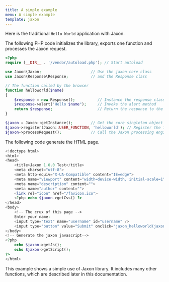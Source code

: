 ```yaml
---
title: A simple example
menu: A simple example
template: jaxon
---
```


Here is the traditional `Hello World` application with Jaxon.

The following PHP code initializes the library, exports one function and processes the Jaxon request.
```php
<?php 
require (__DIR__ . '/vendor/autoload.php'); // Start autoload 

use Jaxon\Jaxon;                      // Use the jaxon core class
use Jaxon\Response\Response;          // and the Response class

// The function called by the browser
function helloworld($name) 
{ 
    $response = new Response();          // Instance the response class 
    $response->alert("Hello $name");     // Invoke the alert method
    return $response;                    // Return the response to the browser
}  

$jaxon = Jaxon::getInstance();        // Get the core singleton object   
$jaxon->register(Jaxon::USER_FUNCTION, 'helloworld'); // Register the function with Jaxon 
$jaxon->processRequest();             // Call the Jaxon processing engine  
```

The following code generate the HTML page.
```php
<!doctype html>
<html>
<head>
    <title>Jaxon 1.0.0 Test</title>
    <meta charset="utf-8">
    <meta http-equiv="X-UA-Compatible" content="IE=edge">
    <meta name="viewport" content="width=device-width, initial-scale=1">
    <meta name="description" content="">
    <meta name="author" content="">
    <link rel="icon" href="/favicon.ico">
    <?php echo $jaxon->getCss() ?>    
</head>
<body>
    <!-- The crux of this page -->
    Enter your name:
    <input type="text" name="username" id="username" />
    <input type="button" value="Submit" onclick="jaxon_helloworld(jaxon.$('username').value);return false;" />
</body>
<!-- Generate the jaxon javascript-->
<?php
    echo $jaxon->getJs();
    echo $jaxon->getScript();
?>    
</html>
```

This example shows a simple use of Jaxon library.
It includes many other functions, which are described later in this documentation.
